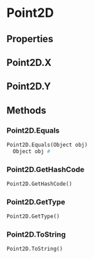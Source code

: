 # Point2D    

## Properties  
## Point2D.X
## Point2D.Y 
## Methods  
### Point2D.Equals
``` python
Point2D.Equals(Object obj)
  Object obj #
```
### Point2D.GetHashCode
``` python
Point2D.GetHashCode()

```
### Point2D.GetType
``` python
Point2D.GetType()

```
### Point2D.ToString
``` python
Point2D.ToString()

```